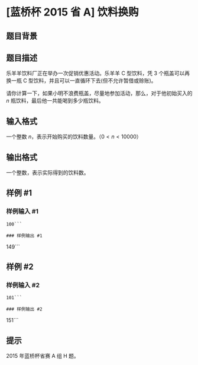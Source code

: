 # [蓝桥杯 2015 省 A] 饮料换购

## 题目背景



## 题目描述

乐羊羊饮料厂正在举办一次促销优惠活动。乐羊羊 C 型饮料，凭 $3$ 个瓶盖可以再换一瓶 C 型饮料，并且可以一直循环下去(但不允许暂借或赊账)。

请你计算一下，如果小明不浪费瓶盖，尽量地参加活动，那么，对于他初始买入的 $n$ 瓶饮料，最后他一共能喝到多少瓶饮料。


## 输入格式

一个整数 $n$，表示开始购买的饮料数量。（$0<n<10000$）

## 输出格式

一个整数，表示实际得到的饮料数。

## 样例 #1

### 样例输入 #1
```
100```

### 样例输出 #1

```
149```

## 样例 #2

### 样例输入 #2
```
101```

### 样例输出 #2

```
151```

## 提示

2015 年蓝桥杯省赛 A 组 H 题。
